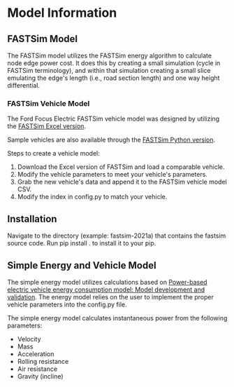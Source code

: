 # Model Information
## FASTSim Model
The FASTSim model utilizes the FASTSim energy algorithm to calculate node edge power cost. It does this by creating a small simulation (cycle in FASTSim terminology), and within that simulation creating a small slice emulating the edge's length (i.e., road section length) and one way height differential.

### FASTSim Vehicle Model
The Ford Focus Electric FASTSim vehicle model was designed by utilizing the [FASTSim Excel version](https://www.nrel.gov/transportation/fastsim.html).

Sample vehicles are also available through the [FASTSim Python version](https://www.nrel.gov/transportation/fastsim.html).

Steps to create a vehicle model:
1. Download the Excel version of FASTSim and load a comparable vehicle.
2. Modify the vehicle parameters to meet your vehicle's parameters.
3. Grab the new vehicle's data and append it to the FASTSim vehicle model CSV.
4. Modify the index in config.py to match your vehicle.

## Installation 
Navigate to the directory (example: fastsim-2021a) that contains the fastsim source code. Run pip install . to install it to your pip.

## Simple Energy and Vehicle Model
The simple energy model utilizes calculations based on [Power-based electric vehicle energy consumption model: Model development and validation](https://www.sciencedirect.com/science/article/pii/S030626191630085X). The energy model relies on the user to implement the proper vehicle parameters into the config.py file.

The simple energy model calculates instantaneous power from the following parameters:
- Velocity
- Mass
- Acceleration
- Rolling resistance
- Air resistance
- Gravity (incline)
